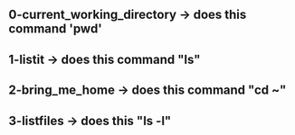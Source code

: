 ## 0-current_working_directory -> does this command 'pwd'
## 1-listit -> does this command "ls"
## 2-bring_me_home -> does this command "cd ~"
## 3-listfiles -> does this "ls -l"
